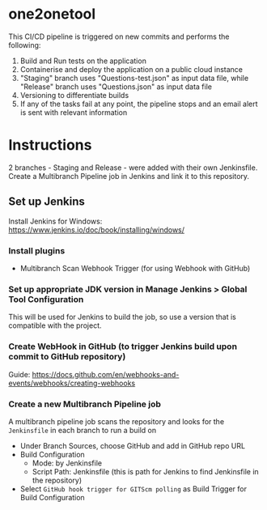 # one2onetool
This CI/CD pipeline is triggered on new commits and performs the following:
1. Build and Run tests on the application
2. Containerise and deploy the application on a public cloud instance
3. "Staging" branch uses "Questions-test.json" as input data file, while "Release" branch uses "Questions.json" as input data file
4. Versioning to differentiate builds
5. If any of the tasks fail at any point, the pipeline stops and an email alert is sent with relevant information

# Instructions
2 branches - Staging and Release - were added with their own Jenkinsfile. Create a Multibranch Pipeline job in Jenkins and link it to this repository.

## Set up Jenkins
Install Jenkins for Windows: https://www.jenkins.io/doc/book/installing/windows/

### Install plugins
* Multibranch Scan Webhook Trigger (for using Webhook with GitHub)

### Set up appropriate JDK version in Manage Jenkins > Global Tool Configuration
This will be used for Jenkins to build the job, so use a version that is compatible with the project.

### Create WebHook in GitHub (to trigger Jenkins build upon commit to GitHub repository)
Guide: https://docs.github.com/en/webhooks-and-events/webhooks/creating-webhooks

### Create a new Multibranch Pipeline job
A multibranch pipeline job scans the repository and looks for the `Jenkinsfile` in each branch to run a build on
* Under Branch Sources, choose GitHub and add in GitHub repo URL
* Build Configuration
  - Mode: by Jenkinsfile
  - Script Path: Jenkinsfile (this is path for Jenkins to find Jenkinsfile in the repository)
* Select `GitHub hook trigger for GITScm polling` as Build Trigger for Build Configuration

